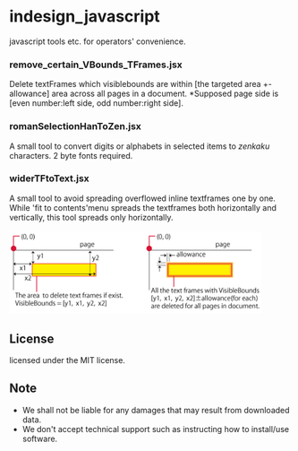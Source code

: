 # indesign_javascript

javascript tools etc. for operators' convenience.

### remove_certain_VBounds_TFrames.jsx 
Delete textFrames which visiblebounds are within [the targeted area +- allowance] area across all pages in a document.
*Supposed page side is [even number:left side, odd number:right side]. 

### romanSelectionHanToZen.jsx
A small tool to convert digits or alphabets in selected items to _zenkaku_ characters. 2 byte fonts required.

### widerTFtoText.jsx
A small tool to avoid spreading overflowed inline textframes one by one. 
While 'fit to contents'menu spreads the textframes both horizontally and vertically, this tool spreads only horizontally.<br><br>
<img src="https://github.com/araiprepress/indesign_javascript/blob/master/imgs/in_01.png" title="Wider overflowed text frames" width="450px">

## License 
licensed under the MIT license.

## Note
- We shall not be liable for any damages that may result from downloaded data.
- We don't accept technical support such as instructing how to install/use software.
